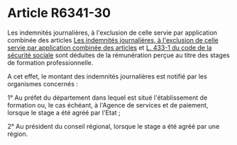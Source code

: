 # Article R6341-30

Les indemnités journalières, à l'exclusion de celle servie par application combinée des articles [Les indemnités journalières, à l'exclusion de celle servie par application combinée des articles][1] et [L. 433-1 du code de la sécurité sociale][2] sont déduites de la rémunération perçue au titre des stages de formation professionnelle. 

A cet effet, le montant des indemnités journalières est notifié par les organismes concernés : 

1° Au préfet du département dans lequel est situé l'établissement de formation ou, le cas échéant, à l'Agence de services et de paiement, lorsque le stage a été agréé par l'Etat ; 

2° Au président du conseil régional, lorsque le stage a été agréé par une région.

 [1]: /affichCodeArticle.do?cidTexte=LEGITEXT000006073189&idArticle=LEGIARTI000006743037&dateTexte=&categorieLien=cid
 [2]: /affichCodeArticle.do?cidTexte=LEGITEXT000006073189&idArticle=LEGIARTI000006743042&dateTexte=&categorieLien=cid